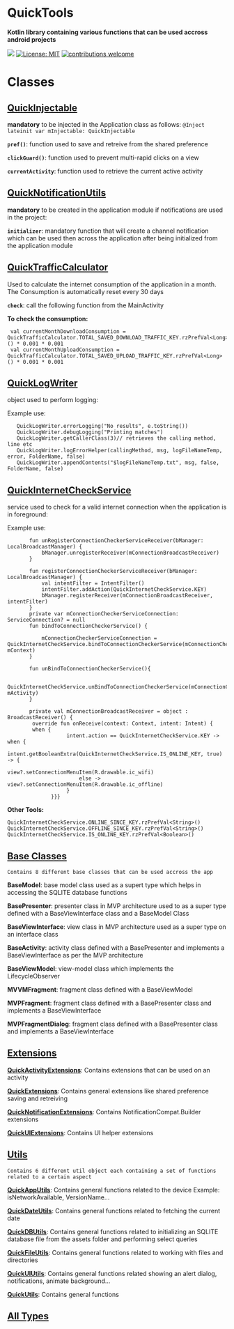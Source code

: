 # QuickTools

**Kotlin library containing various functions that can be used accross android projects**

[![](https://jitpack.io/v/rzahr/QuickTools.svg)](https://jitpack.io/#rzahr/QuickTools)
[![License: MIT](https://img.shields.io/badge/License-MIT-yellow.svg)](https://opensource.org/licenses/MIT)
[![contributions welcome](https://img.shields.io/badge/contributions-welcome-brightgreen.svg?style=flat)](https://github.com/dwyl/esta/issues)


Classes
========

## **[QuickInjectable]** ## 

**mandatory** to be injected in the Application class as follows:
```@Inject lateinit var mInjectable: QuickInjectable```

 **```pref()```**: function used to save and retreive from the shared preference
 
 **```clickGuard()```**: function used to prevent multi-rapid clicks on a view
 
 **```currentActivity```**: function used to retrieve the current active activity
 
 
## **[QuickNotificationUtils]** ## 

**mandatory** to be created in the application module if notifications are used in the project:

 **```initializer```**: mandatory function that will create a channel notification which can be used then across the application after being initialized from the application module
 
## **[QuickTrafficCalculator]** ## 

Used to calculate the internet consumption of the application in a month. The Consumption is automatically reset every 30 days

 **```check```**: call the following function from the MainActivity
 
 **To check the consumption:**
 
 ```
  val currentMonthDownloadConsumption = QuickTrafficCalculator.TOTAL_SAVED_DOWNLOAD_TRAFFIC_KEY.rzPrefVal<Long>() * 0.001 * 0.001
  val currentMonthUploadConsumption = QuickTrafficCalculator.TOTAL_SAVED_UPLOAD_TRAFFIC_KEY.rzPrefVal<Long>() * 0.001 * 0.001
 ```
  
## **[QuickLogWriter]** ## 

object used to perform logging:

Example use:

 ```
    QuickLogWriter.errorLogging("No results", e.toString())
    QuickLogWriter.debugLogging("Printing matches")
    QuickLogWriter.getCallerClass(3)// retrieves the calling method, line etc
    QuickLogWriter.logErrorHelper(callingMethod, msg, logFileNameTemp, error, FolderName, false)
    QuickLogWriter.appendContents("$logFileNameTemp.txt", msg, false, FolderName, false)
 ```
 
## **[QuickInternetCheckService]** ## 

service used to check for a valid internet connection when the application is in foreground:

Example use:

 ```
        fun unRegisterConnectionCheckerServiceReceiver(bManager: LocalBroadcastManager) {
            bManager.unregisterReceiver(mConnectionBroadcastReceiver)
        }
        
        fun registerConnectionCheckerServiceReceiver(bManager: LocalBroadcastManager) {
            val intentFilter = IntentFilter()
            intentFilter.addAction(QuickInternetCheckService.KEY)
            bManager.registerReceiver(mConnectionBroadcastReceiver, intentFilter)
        }
        private var mConnectionCheckerServiceConnection: ServiceConnection? = null
        fun bindToConnectionCheckerService() {

            mConnectionCheckerServiceConnection = QuickInternetCheckService.bindToConnectionCheckerService(mConnectionCheckerServiceConnection, mContext)
        }

        fun unBindToConnectionCheckerService(){

            QuickInternetCheckService.unBindToConnectionCheckerService(mConnectionCheckerServiceConnection, mActivity)
        }
        
        private val mConnectionBroadcastReceiver = object : BroadcastReceiver() {
         override fun onReceive(context: Context, intent: Intent) {
         when {
                    intent.action == QuickInternetCheckService.KEY -> when {
                        intent.getBooleanExtra(QuickInternetCheckService.IS_ONLINE_KEY, true) -> {
                           view?.setConnectionMenuItem(R.drawable.ic_wifi)
                        else -> view?.setConnectionMenuItem(R.drawable.ic_offline)
                    }
               }}}
 ```
 
 **Other Tools:**
 ```
 QuickInternetCheckService.ONLINE_SINCE_KEY.rzPrefVal<String>()
 QuickInternetCheckService.OFFLINE_SINCE_KEY.rzPrefVal<String>()
 QuickInternetCheckService.IS_ONLINE_KEY.rzPrefVal<Boolean>()
 ```
 
 
## **[Base Classes]** ## 
 
 
 `Contains 8 different base classes that can be used accross the app`

**BaseModel**: base model class used as a supert type which helps in accessing the SQLITE database functions

**BasePresenter**: presenter class in MVP architecture used to as a super type defined with a BaseViewInterface class and a BaseModel Class 

**BaseViewInterface**: view class in MVP architecture used as a super type on an interface class

**BaseActivity**: activity class defined with a BasePresenter and implements a BaseViewInterface as per the MVP architecture

**BaseViewModel**: view-model class which implements the LifecycleObserver

**MVVMFragment**: fragment class defined with a BaseViewModel 

**MVPFragment**: fragment class defined with a BasePresenter class and implements a BaseViewInterface

**MVPFragmentDialog**: fragment class defined with a BasePresenter class and implements a BaseViewInterface


## **[Extensions]** ## 
 
**[QuickActivityExtensions]**: Contains extensions that can be used on an activity

**[QuickExtensions]**: Contains general extensions like shared preference saving and retreiving

**[QuickNotificationExtensions]**: Contains NotificationCompat.Builder extensions

**[QuickUIExtensions]**: Contains UI helper extensions


## **[Utils]** ## 

`Contains 6 different util object each containing a set of functions related to a certain aspect`

**[QuickAppUtils]**: Contains general functions related to the device Example: isNetworkAvailable, VersionName...

**[QuickDateUtils]**: Contains general functions related to fetching the current date

**[QuickDBUtils]**: Contains general functions related to initializing an SQLITE database file from the assets folder and performing select queries 

**[QuickFileUtils]**: Contains general functions related to working with files and directories

**[QuickUIUtils]**: Contains general functions related showing an alert dialog, notifications, animate background...

**[QuickUtils]**: Contains general functions


## **[All Types]** ## 
   
[QuickInjectable]: https://github.com/RZahr/QuickTools/blob/master/quicktools/src/main/java/com/rzahr/quicktools/QuickInjectable.kt

[QuickAppUtils]:https://github.com/RZahr/QuickTools/blob/master/quicktools/src/main/java/com/rzahr/quicktools/utils/QuickAppUtils.kt

[QuickDateUtils]:https://github.com/RZahr/QuickTools/blob/master/quicktools/src/main/java/com/rzahr/quicktools/utils/QuickDateUtils.kt

[QuickDBUtils]:https://github.com/RZahr/QuickTools/blob/master/quicktools/src/main/java/com/rzahr/quicktools/utils/QuickDBUtils.kt

[QuickFileUtils]:https://github.com/RZahr/QuickTools/blob/master/quicktools/src/main/java/com/rzahr/quicktools/utils/QuickFileUtils.kt

[QuickUIUtils]:https://github.com/RZahr/QuickTools/blob/master/quicktools/src/main/java/com/rzahr/quicktools/utils/QuickUIUtils.kt

[QuickUtils]:https://github.com/RZahr/QuickTools/blob/master/quicktools/src/main/java/com/rzahr/quicktools/utils/QuickUtils.kt

[QuickExtensions]:https://github.com/RZahr/QuickTools/blob/master/quicktools/src/main/java/com/rzahr/quicktools/extensions/QuickExtensions.kt

[Base Classes]:https://htmlpreview.github.io/?https://raw.githubusercontent.com/RZahr/QuickTools/master/documentation/quicktools/com.rzahr.quicktools/-quick-base-class/index.html

[QuickNotificationExtensions]:https://github.com/RZahr/QuickTools/blob/master/quicktools/src/main/java/com/rzahr/quicktools/extensions/QuickNotificationExtensions.kt

[QuickUIExtensions]:https://github.com/RZahr/QuickTools/blob/master/quicktools/src/main/java/com/rzahr/quicktools/extensions/QuickUIExtentions.kt

[QuickActivityExtensions]:https://github.com/RZahr/QuickTools/blob/master/quicktools/src/main/java/com/rzahr/quicktools/extensions/QuickActivityExtensions.kt   

[com.rzahr.quicktools]: https://htmlpreview.github.io/?https://raw.githubusercontent.com/RZahr/QuickTools/master/documentation/quicktools/com.rzahr.quicktools/index.html

[Adaptor Tools]: https://htmlpreview.github.io/?https://raw.githubusercontent.com/RZahr/QuickTools/master/documentation/quicktools/com.rzahr.quicktools.adaptors/index.html

[Extensions]: https://htmlpreview.github.io/?https://raw.githubusercontent.com/RZahr/QuickTools/master/documentation/quicktools/com.rzahr.quicktools.extensions/index.html
  
[Models]: https://htmlpreview.github.io/?https://raw.githubusercontent.com/RZahr/QuickTools/master/documentation/quicktools/com.rzahr.quicktools.models/index.html
  
[Utils]: https://htmlpreview.github.io/?https://raw.githubusercontent.com/RZahr/QuickTools/master/documentation/quicktools/com.rzahr.quicktools.utils/index.html
  
[Views]: https://htmlpreview.github.io/?https://raw.githubusercontent.com/RZahr/QuickTools/master/documentation/quicktools/com.rzahr.quicktools.views/index.html
  
[All Types]: https://htmlpreview.github.io/?https://raw.githubusercontent.com/RZahr/QuickTools/master/documentation/quicktools/alltypes/index.html

[QuickAppModule]: https://github.com/RZahr/QuickTools/blob/master/quicktools/src/main/java/com/rzahr/quicktools/QuickAppModule.kt

[QuickNotificationUtils]: https://github.com/RZahr/QuickTools/blob/master/quicktools/src/main/java/com/rzahr/quicktools/QuickNotificationUtils.kt

[QuickLogWriter]: https://github.com/RZahr/QuickTools/blob/master/quicktools/src/main/java/com/rzahr/quicktools/QuickLogWriter.kt

[QuickInternetCheckService]: https://github.com/RZahr/QuickTools/blob/master/quicktools/src/main/java/com/rzahr/quicktools/QuickInternetCheckService.kt

[QuickTrafficCalculator]: https://github.com/RZahr/QuickTools/blob/master/quicktools/src/main/java/com/rzahr/quicktools/QuickTrafficCalculator.kt
